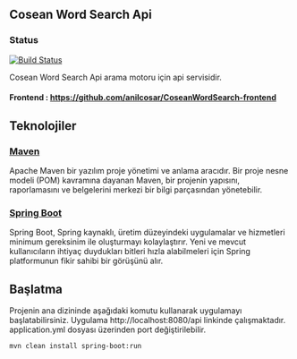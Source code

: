 
## Cosean Word Search Api

### Status
[![Build Status](https://travis-ci.org/muslumszgn/CoseanWordSearchApi.svg?branch=master)](https://travis-ci.org/muslumszgn/CoseanWordSearchApi)

Cosean Word Search Api arama motoru için api servisidir. 
#### Frontend : https://github.com/anilcosar/CoseanWordSearch-frontend

## Teknolojiler

### [Maven](https://maven.apache.org/)

Apache Maven bir yazılım proje yönetimi ve anlama aracıdır. Bir proje nesne modeli (POM) kavramına dayanan Maven, bir projenin yapısını, raporlamasını ve belgelerini merkezi bir bilgi parçasından yönetebilir.

### [Spring Boot](https://github.com/spring-projects/spring-boot)

Spring Boot, Spring kaynaklı, üretim düzeyindeki uygulamalar ve hizmetleri minimum gereksinim ile oluşturmayı kolaylaştırır. Yeni ve mevcut kullanıcıların ihtiyaç duydukları bitleri hızla alabilmeleri için Spring platformunun fikir sahibi bir görüşünü alır.

## Başlatma

Projenin ana dizininde aşağıdaki komutu kullanarak uygulamayı başlatabilirsiniz. 
Uygulama http://localhost:8080/api linkinde çalışmaktadır. application.yml dosyası üzerinden port değiştirilebilir.

```
mvn clean install spring-boot:run
```
